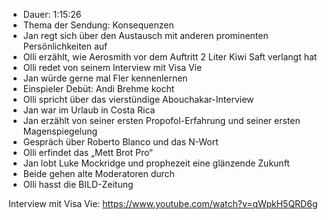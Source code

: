 - Dauer: 1:15:26
- Thema der Sendung: Konsequenzen
- Jan regt sich über den Austausch mit anderen prominenten Persönlichkeiten auf
- Olli erzählt, wie Aerosmith vor dem Auftritt 2 Liter Kiwi Saft verlangt hat
- Olli redet von seinem Interview mit Visa Vie
- Jan würde gerne mal Fler kennenlernen
- Einspieler Debüt: Andi Brehme kocht
- Olli spricht über das vierstündige Abouchakar-Interview
- Jan war im Urlaub in Costa Rica
- Jan erzählt von seiner ersten Propofol-Erfahrung und seiner ersten Magenspiegelung
- Gespräch über Roberto Blanco und das N-Wort
- Olli erfindet das „Mett Brot Pro“
- Jan lobt Luke Mockridge und prophezeit eine glänzende Zukunft
- Beide gehen alte Moderatoren durch
- Olli hasst die BILD-Zeitung

Interview mit Visa Vie:
https://www.youtube.com/watch?v=qWpkH5QRD6g